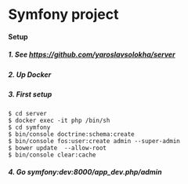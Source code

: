 Symfony project
=======

#### Setup
##### 1. See https://github.com/yaroslavsolokha/server
##### 2. Up Docker
##### 3. First setup
```
$ cd server
$ docker exec -it php /bin/sh
$ cd symfony
$ bin/console doctrine:schema:create
$ bin/console fos:user:create admin --super-admin
$ bower update  --allow-root
$ bin/console clear:cache

```
##### 4. Go symfony:dev:8000/app_dev.php/admin